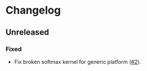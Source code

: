 # Changelog

## Unreleased

### Fixed
- Fix broken softmax kernel for generic platform ([#2](https://github.com/pulp-platform/Deeploy/pull/2)).
